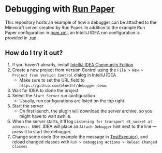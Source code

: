 # Debugging with [Run Paper](https://github.com/bluelhf/run-paper-maven-plugin)

This repository hosts an example of how a debugger can be attached to the
Minecraft server created by Run Paper. In addition to the example Run Paper
configuration in [pom.xml](./pom.xml), an IntelliJ IDEA run configuration
is provided in [.run](./.run).

## How do I try it out?

1. If you haven't already, install [IntelliJ IDEA Community Edition](https://www.jetbrains.com/idea/download/#section=linux)
2. Create a new project from Version Control using the `File > New > Project from Version Control`
dialog in IntelliJ IDEA 
    - Make sure to set the URL field to `https://github.com/bluelhf/debugger-demo`.
3. Wait for IDEA to clone the project
4. Select the `Start Server` run configuration
    - Usually, run configurations are listed on the top right
5. Start the server
    - On first launch, the plugin will download the 
      server archive, so you might have to wait awhile.
6. When the server starts, it'll log `Listening for transport dt_socket at address: 6969`.
   IDEA will place an `Attach Debugger` hint next to the line — press it to start the debugger.
7. Change some code (for example the message in [TestExecutor](./src/main/java/blue/lhf/debugger_demo/TestExecutor.java)),
   and reload changed classes with `Run > Debugging Actions > Reload Changed Classes`